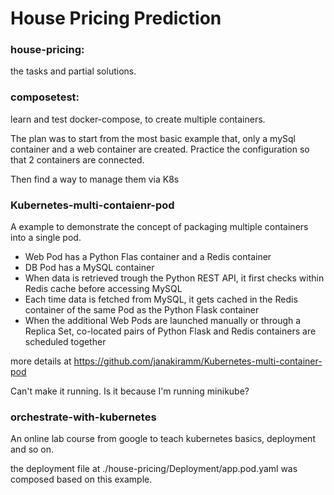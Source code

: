 # House Pricing Prediction

### house-pricing: 
the tasks and partial solutions.


### composetest:

learn and test docker-compose, to create multiple containers.

The plan was to start from the most basic example that, only a mySql container and a web container are created. Practice the configuration so that 2 containers are connected.

Then find a way to manage them via K8s

### Kubernetes-multi-contaienr-pod

A example to demonstrate the concept of packaging multiple containers into a single pod.

- Web Pod has a Python Flas container and a Redis container
- DB Pod has a MySQL container
- When data is retrieved trough the Python REST API, it first checks within Redis cache before accessing MySQL
- Each time data is fetched from MySQL, it gets cached in the Redis container of the same Pod as the Python Flask container
- When the additional Web Pods are launched manually or through a Replica Set, co-located pairs of Python Flask and Redis containers are scheduled together

more details at https://github.com/janakiramm/Kubernetes-multi-container-pod

Can't make it running. Is it because I'm running minikube?

### orchestrate-with-kubernetes

An online lab course from google to teach kubernetes basics, deployment and so on.

the deployment file at ./house-pricing/Deployment/app.pod.yaml was composed based on this example.


